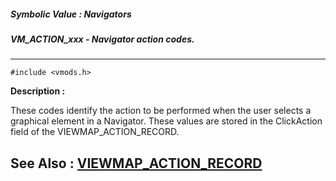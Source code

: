 ##### Symbolic Value : Navigators
##### VM_ACTION_xxx - Navigator action codes.
---
```
#include <vmods.h>
```
**Description :**

These codes identify the action to be performed when the user selects a 
graphical element in a Navigator.  These values are stored in the ClickAction 
field of the VIEWMAP_ACTION_RECORD.

**See Also :**
[VIEWMAP_ACTION_RECORD](/reference/Data/VIEWMAP_ACTION_RECORD)
---
